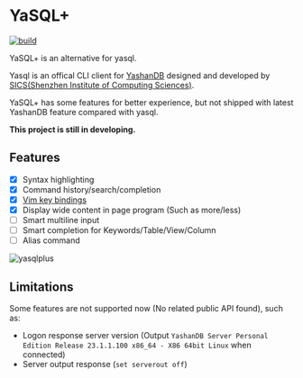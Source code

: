 # YaSQL+

[![build](https://github.com/SalHe/yasqlplus/actions/workflows/build.yml/badge.svg)](https://github.com/SalHe/yasqlplus/actions/workflows/build.yml)

YaSQL+ is an alternative for yasql. 

Yasql is an offical CLI client for [YashanDB](https://www.yashandb.com/) designed and developed by [SICS(Shenzhen Institute of Computing Sciences)](https://www.sics.ac.cn/).

YaSQL+ has some features for better experience, but not shipped with latest YashanDB feature compared with yasql.

**This project is still in developing.**

## Features

- [x] Syntax highlighting
- [x] Command history/search/completion
- [x] [Vim key bindings](https://github.com/kkawakam/rustyline?tab=readme-ov-file#vi-command-mode)
- [x] Display wide content in page program (Such as more/less)
- [ ] Smart multiline input
- [ ] Smart completion for Keywords/Table/View/Column
- [ ] Alias command

![yasqlplus](./docs/images/yasqlplus.gif)

## Limitations

Some features are not supported now (No related public API found), such as: 

- Logon response server version (Output `YashanDB Server Personal Edition Release 23.1.1.100 x86_64 - X86 64bit Linux` when connected)
- Server output response (`set serverout off`)
